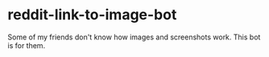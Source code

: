 # reddit-link-to-image-bot

Some of my friends don't know how images and screenshots work. This bot is for them.
